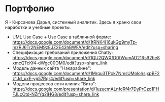 # Портфолио
Я - Кирсанова Дарья, системный аналитик. Здесь я храню свои наработки и учебные проекты. 
* UML Use Case + Use Case в табличной форме: https://docs.google.com/document/d/1tRNK4i16ukGg9myTz-mzRJ6Tr2NEM9zEJZ2E43hBWFA/edit?usp=sharing
* Спецификация требований приложения Chatty: https://docs.google.com/document/d/1QU2QWXfD0fWumAD21Rs92he8xmcQTcKf4-dWgc00OM0/edit?usp=share_link
* Модель данных сайта "Накарабине": https://docs.google.com/document/d/1Mrqu3TPok7NmsUMolohsjxpBF2z1Jd_uxE-yp57Rqr4/edit?usp=share_link
* Модели процессов сети клиник "Вита": https://docs.google.com/presentation/d/1uzucmALnfcRf4r7DyPrCzo1FHFJLcOtd-NZrYq2iHG8/edit?usp=share_link
